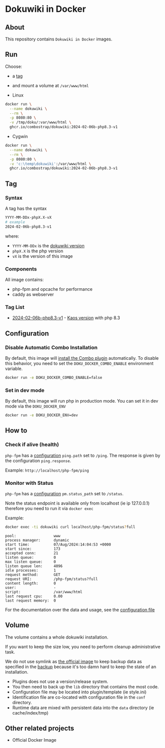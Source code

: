 # Dokuwiki in Docker


## About
This repository contains `Dokuwiki in Docker` images.

## Run

Choose:
* a [tag](https://github.com/ComboStrap/dokuwiki-docker/pkgs/container/dokuwiki/versions) 
* and mount a volume at `/var/www/html`

* Linux
```bash
docker run \
  --name dokuwiki \
  --rm \
  -p 8080:80 \
  -v /tmp/doku/:var/www/html \
  ghcr.io/combostrap/dokuwiki:2024-02-06b-php8.3-v1
```
* Cygwin
```bash
docker run \
  --name dokuwiki \
  --rm \
  -p 8080:80 \
  -v 'c:\temp\dokuwiki':/var/www/html \
  ghcr.io/combostrap/dokuwiki:2024-02-06b-php8.3-v1
```

## Tag

### Syntax

A tag has the syntax
```bash
YYYY-MM-DDx-phpX.X-vX
# example
2024-02-06b-php8.3-v1
```
where:
  * `YYYY-MM-DDx` is the [dokuwiki version](https://download.dokuwiki.org/archive)
  * `phpX.X` is the php version
  * `vX` is the version of this image

### Components

All image contains:
* php-fpm and opcache for performance
* caddy as webserver

### Tag List

  * [2024-02-06b-php8.3-v1](Dockerfiles/2024-02-06/Dockerfile) - [Kaos version](https://www.dokuwiki.org/changes#release_2024-02-06a_kaos) with php 8.3


## Configuration

### Disable Automatic Combo Installation

By default, this image will [install the Combo plugin](https://combostrap.com/get-started/how-to-install-combo-zzjmtimy) automatically. 
To disable this behavior, you need to set the `DOKU_DOCKER_COMBO_ENABLE` environment variable.

```bash
docker run -e DOKU_DOCKER_COMBO_ENABLE=false
```

### Set in dev mode

By default, this image will run php in production mode.
You can set it in dev mode via the `DOKU_DOCKER_ENV`

```bash
docker run -e DOKU_DOCKER_ENV=dev
```

## How to

### Check if alive (health)

`php-fpm` has a [configuration](Dockerfiles/2024-02-06/resources/php-fpm/www.conf) `ping.path` set to `/ping`.
The response is given by the configuration `ping.response`.

Example: `http://localhost/php-fpm/ping`

### Monitor with Status

`php-fpm` has a [configuration](Dockerfiles/2024-02-06/resources/php-fpm/www.conf) `pm.status_path` set to `/status`.

Note the status endpoint is available only from localhost (ie ip 127.0.0.1)
therefore you need to run it via `docker exec`

Example: 
```bash
docker exec -ti dokuwiki curl localhost/php-fpm/status?full
```
```
pool:                 www
process manager:      dynamic
start time:           07/Aug/2024:14:04:53 +0000
start since:          173
accepted conn:        21
listen queue:         0
max listen queue:     0
listen queue len:     4096
idle processes:       1
request method:       GET
request URI:          /php-fpm/status?full
content length:       0
user:                 -
script:               /var/www/html
last request cpu:     0.00
last request memory:  0
```

For the documentation over the data and usage, see the [configuration file](Dockerfiles/2024-02-06/resources/php-fpm/www.conf)

## Volume

The volume contains a whole dokuwiki installation.

If you want to keep the size low, you need to perform cleanup administrative task.

We do not use symlink as [the official image](https://github.com/dokuwiki/docker/blob/main/root/build-setup.sh#L29)
to keep backup data as specified in the [backup](https://www.dokuwiki.org/faq:backup)
because it's too damn hard to keep the state of an installation.
* Plugins does not use a version/release system.
* You then need to back up the `lib` directory that contains the most code.
* Configuration file may be located into plugin/template (ie style.ini)
* Identification file are co-located with configuration file in the `conf` directory.
* Runtime data are mixed with persistent data into the `data` directory (ie cache/index/tmp) 


## Other related projects

* Official Docker Image